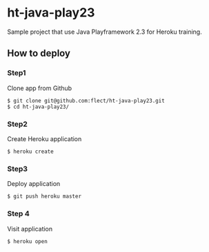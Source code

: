 ht-java-play23
===========
Sample project that use Java Playframework 2.3 for Heroku training.

How to deploy
--------------

### Step1  

Clone app from Github  

```
$ git clone git@github.com:flect/ht-java-play23.git
$ cd ht-java-play23/
```

### Step2  

Create Heroku application

```
$ heroku create
```

### Step3  

Deploy application
```
$ git push heroku master
```

### Step 4

Visit application

```
$ heroku open
```
